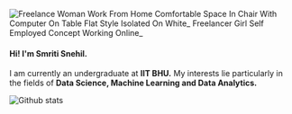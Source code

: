 ![Freelance Woman Work From Home Comfortable Space In Chair With Computer On Table Flat Style Isolated On White_ Freelancer Girl Self Employed Concept Working Online_](https://user-images.githubusercontent.com/68649921/120010859-462d4300-bffb-11eb-9d92-78f133417384.png)

#### Hi! I'm Smriti Snehil. 
I am currently an undergraduate at **IIT BHU.** My interests lie particularly in the fields of **Data Science, Machine Learning and Data Analytics.** 

![Github stats](https://github-readme-stats.vercel.app/api?username=Smriti04501)

<!--
**Smriti04501/Smriti04501** is a ✨ _special_ ✨ repository because its `README.md` (this file) appears on your GitHub profile.

Here are some ideas to get you started:

- 🔭 I’m currently working on ...
- 🌱 I’m currently learning ...
- 👯 I’m looking to collaborate on ...
- 🤔 I’m looking for help with ...
- 💬 Ask me about ...
- 📫 How to reach me: ...
- 😄 Pronouns: ...
- ⚡ Fun fact: ...
-->
